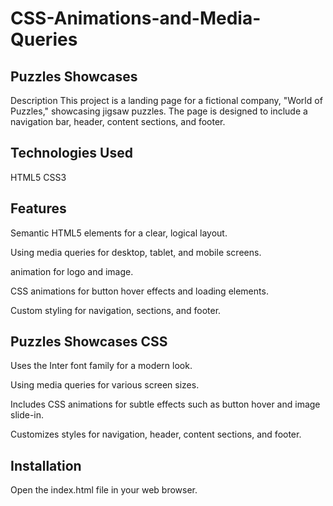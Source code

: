 # CSS-Animations-and-Media-Queries
## Puzzles Showcases
Description
This project is a landing page for a fictional company, "World of Puzzles," showcasing jigsaw puzzles. The page is designed to include a navigation bar, header, content sections, and footer.
## Technologies Used
HTML5
CSS3
## Features
Semantic HTML5 elements for a clear, logical layout.<br>

Using media queries for desktop, tablet, and mobile screens.<br>

animation for logo and image.<br>

CSS animations for button hover effects and loading elements.<br>

Custom styling for navigation, sections, and footer.<br>

## Puzzles Showcases CSS
Uses the Inter font family for a modern look.

Using media queries for various screen sizes.

Includes CSS animations for subtle effects such as button hover and image slide-in.

Customizes styles for navigation, header, content sections, and footer.

## Installation
Open the index.html file in your web browser.

